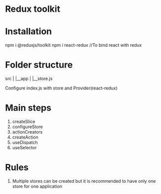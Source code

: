 # Redux toolkit

# Installation
npm i @reduxjs/toolkit
npm i react-redux  //To bind react with redux

# Folder structure
src
|
|__app
    |
    |__store.js
    
Configure index.js with store and Provider(react-redux)

# Main steps

1. createSlice
2. configureStore
3. actionCreators
4. createAction
5. useDispatch
6. useSelector

# Rules

1. Multiple stores can be created but it is recommended to have only one store for one application
